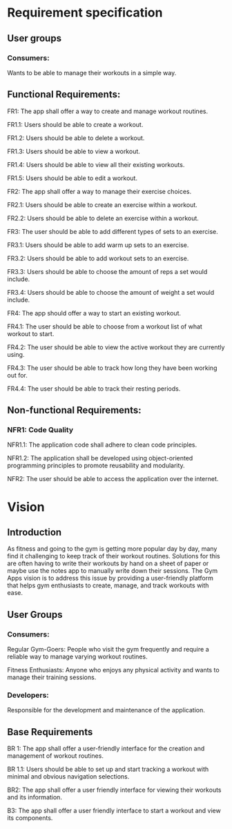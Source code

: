 # Requirement specification

## User groups

### Consumers: 
Wants to be able to manage their workouts in a simple way.

## Functional Requirements: 

FR1: The app shall offer a way to create and manage workout routines.

FR1.1: Users should be able to create a workout.

FR1.2: Users should be able to delete a workout.

FR1.3: Users should be able to view a workout.

FR1.4: Users should be able to view all their existing workouts.

FR1.5: Users should be able to edit a workout.

FR2: The app shall offer a way to manage their exercise choices.

FR2.1: Users should be able to create an exercise within a workout.

FR2.2: Users should be able to delete an exercise within a workout.

FR3: The user should be able to add different types of sets to an exercise.

FR3.1: Users should be able to add warm up sets to an exercise.

FR3.2: Users should be able to add workout sets to an exercise.

FR3.3: Users should be able to choose the amount of reps a set would include.

FR3.4: Users should be able to choose the amount of weight a set would include.

FR4: The app should offer a way to start an existing workout. 

FR4.1: The user should be able to choose from a workout list of what workout to start.

FR4.2: The user should be able to view the active workout they are currently using.

FR4.3: The user should be able to track how long they have been working out for.

FR4.4: The user should be able to track their resting periods. 

## Non-functional Requirements:

### NFR1: Code Quality

NFR1.1: The application code shall adhere to clean code principles.

NFR1.2: The application shall be developed using object-oriented programming principles to promote reusability and modularity.

NFR2: The user should be able to access the application over the internet.

# Vision

## Introduction

As fitness and going to the gym is getting more popular day by day, many find it challenging to keep track of their workout routines. Solutions for this are often having to write their workouts by hand on a sheet of paper or maybe use the notes app to manually write down their sessions. The Gym Apps vision is to address this issue by providing a user-friendly platform that helps gym enthusiasts to create, manage, and track workouts with ease. 

## User Groups

### Consumers:

Regular Gym-Goers: People who visit the gym frequently and require a reliable way to manage varying workout routines.

Fitness Enthusiasts: Anyone who enjoys any physical activity and wants to manage their training sessions.

### Developers:

Responsible for the development and maintenance of the application.

## Base Requirements

BR 1: The app shall offer a user-friendly interface for the creation and management of workout routines.

BR 1.1: Users should be able to set up and start tracking a workout with minimal and obvious navigation selections.

BR2: The app shall offer a user friendly interface for viewing their workouts and its information.

B3: The app shall offer a user friendly interface to start a workout and view its components.

